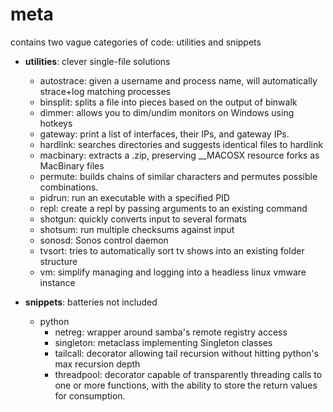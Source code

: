 meta
==========
contains two vague categories of code: utilities and snippets

* __utilities__: clever single-file solutions
  * autostrace: given a username and process name, will automatically strace+log matching processes
  * binsplit: splits a file into pieces based on the output of binwalk
  * dimmer: allows you to dim/undim monitors on Windows using hotkeys
  * gateway: print a list of interfaces, their IPs, and gateway IPs.
  * hardlink: searches directories and suggests identical files to hardlink
  * macbinary: extracts a .zip, preserving \_\_MACOSX resource forks as MacBinary files
  * permute: builds chains of similar characters and permutes possible combinations.
  * pidrun: run an executable with a specified PID
  * repl: create a repl by passing arguments to an existing command
  * shotgun: quickly converts input to several formats
  * shotsum: run multiple checksums against input
  * sonosd: Sonos control daemon
  * tvsort: tries to automatically sort tv shows into an existing folder structure
  * vm: simplify managing and logging into a headless linux vmware instance

* __snippets__: batteries not included
  * python
     * netreg: wrapper around samba's remote registry access
     * singleton: metaclass implementing Singleton classes
     * tailcall: decorator allowing tail recursion without hitting python's max recursion depth
     * threadpool: decorator capable of transparently threading calls to one or more functions, with the ability to store the return values for consumption.
